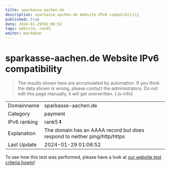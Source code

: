 ```yaml
---
title: sparkasse-aachen.de
description: sparkasse-aachen.de Website IPv6 compatibility
published: true
date: 2024-01-29T01:06:52
tags: website, rank5
editor: markdown
---
```


# sparkasse-aachen.de Website IPv6 compatibility

> The results shown here are accumulated by automation. If you think the data shown is wrong, please contact the administrators. 
> Do not edit this page manually, it will get overwritten.
{.is-info}


|   |   |
| - | - |
| Domainname | sparkasse-aachen.de
| Category | payment |
| IPv6 ranking | rank5 :arrow_double_down: |
| Explanation | The domain has an AAAA record but does respond to neither ping/http/https |
| Last Update | 2024-01-29 01:06:52 |

To see how this test was performed, please have a look at [our website test criteria howto](/howto/testcriteria/website)!

